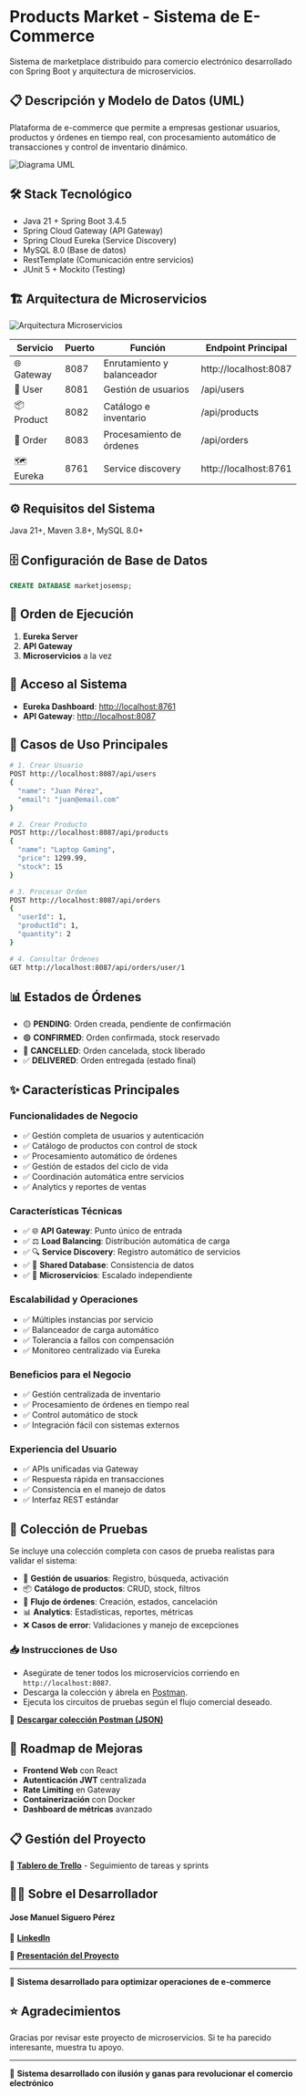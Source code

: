 # Products Market - Sistema de E-Commerce

Sistema de marketplace distribuido para comercio electrónico desarrollado con Spring Boot y arquitectura de microservicios.

## 📋 Descripción y Modelo de Datos (UML)
Plataforma de e-commerce que permite a empresas gestionar usuarios, productos y órdenes en tiempo real, con procesamiento automático de transacciones y control de inventario dinámico.

![Diagrama UML](https://github.com/Project-final-Products-Market/.github/blob/main/UML%20PROYECTO.PNG?raw=true)


## 🛠️ Stack Tecnológico

- Java 21 + Spring Boot 3.4.5
- Spring Cloud Gateway (API Gateway)
- Spring Cloud Eureka (Service Discovery)
- MySQL 8.0 (Base de datos)
- RestTemplate (Comunicación entre servicios)
- JUnit 5 + Mockito (Testing)

## 🏗️ Arquitectura de Microservicios

![Arquitectura Microservicios](https://github.com/Project-final-Products-Market/.github/blob/main/Arquitectura%20Microservicios.PNG?raw=true)


| Servicio | Puerto | Función | Endpoint Principal |
|----------|--------|---------|-------------------|
| 🌐 Gateway | 8087 | Enrutamiento y balanceador | http://localhost:8087 |
| 👥 User | 8081 | Gestión de usuarios | /api/users |
| 📦 Product | 8082 | Catálogo e inventario | /api/products |
| 🛒 Order | 8083 | Procesamiento de órdenes | /api/orders |
| 🗺️ Eureka | 8761 | Service discovery | http://localhost:8761 |

## ⚙️ Requisitos del Sistema

Java 21+, Maven 3.8+, MySQL 8.0+

## 🗄️ Configuración de Base de Datos

```sql
CREATE DATABASE marketjosemsp;
```

## 🚀 Orden de Ejecución

1. **Eureka Server**
2. **API Gateway**
3. **Microservicios** a la vez

## 🔗 Acceso al Sistema

- **Eureka Dashboard**: [http://localhost:8761](http://localhost:8761)
- **API Gateway**: [http://localhost:8087](http://localhost:8087)

## 💼 Casos de Uso Principales

```bash
# 1. Crear Usuario
POST http://localhost:8087/api/users
{
  "name": "Juan Pérez",
  "email": "juan@email.com"
}

# 2. Crear Producto
POST http://localhost:8087/api/products
{
  "name": "Laptop Gaming",
  "price": 1299.99,
  "stock": 15
}

# 3. Procesar Orden
POST http://localhost:8087/api/orders
{
  "userId": 1,
  "productId": 1,
  "quantity": 2
}

# 4. Consultar Órdenes
GET http://localhost:8087/api/orders/user/1
```

## 📊 Estados de Órdenes

- 🟡 **PENDING**: Orden creada, pendiente de confirmación
- 🟢 **CONFIRMED**: Orden confirmada, stock reservado
- 🔴 **CANCELLED**: Orden cancelada, stock liberado
- ✅ **DELIVERED**: Orden entregada (estado final)

## ✨ Características Principales

### Funcionalidades de Negocio
- ✅ Gestión completa de usuarios y autenticación
- ✅ Catálogo de productos con control de stock
- ✅ Procesamiento automático de órdenes
- ✅ Gestión de estados del ciclo de vida
- ✅ Coordinación automática entre servicios
- ✅ Analytics y reportes de ventas

### Características Técnicas
- ✅ 🌐 **API Gateway**: Punto único de entrada
- ✅ ⚖️ **Load Balancing**: Distribución automática de carga
- ✅ 🔍 **Service Discovery**: Registro automático de servicios
- ✅ 💾 **Shared Database**: Consistencia de datos
- ✅ 🔧 **Microservicios**: Escalado independiente

### Escalabilidad y Operaciones
- ✅ Múltiples instancias por servicio
- ✅ Balanceador de carga automático
- ✅ Tolerancia a fallos con compensación
- ✅ Monitoreo centralizado via Eureka

### Beneficios para el Negocio
- ✅ Gestión centralizada de inventario
- ✅ Procesamiento de órdenes en tiempo real
- ✅ Control automático de stock
- ✅ Integración fácil con sistemas externos

### Experiencia del Usuario
- ✅ APIs unificadas via Gateway
- ✅ Respuesta rápida en transacciones
- ✅ Consistencia en el manejo de datos
- ✅ Interfaz REST estándar

## 🧪 Colección de Pruebas

Se incluye una colección completa con casos de prueba realistas para validar el sistema:

- 👤 **Gestión de usuarios**: Registro, búsqueda, activación
- 📦 **Catálogo de productos**: CRUD, stock, filtros
- 🛒 **Flujo de órdenes**: Creación, estados, cancelación
- 📊 **Analytics**: Estadísticas, reportes, métricas
- ❌ **Casos de error**: Validaciones y manejo de excepciones

### 📥 Instrucciones de Uso

- Asegúrate de tener todos los microservicios corriendo en `http://localhost:8087`.
- Descarga la colección y ábrela en [Postman](https://www.postman.com/).
- Ejecuta los circuitos de pruebas según el flujo comercial deseado.

📄 **[Descargar colección Postman (JSON)](https://github.com/Project-final-Products-Market/.github/blob/main/Market_Josemsp.json)**


## 🔮 Roadmap de Mejoras

- **Frontend Web** con React
- **Autenticación JWT** centralizada
- **Rate Limiting** en Gateway
- **Containerización** con Docker
- **Dashboard de métricas** avanzado

## 📋 Gestión del Proyecto

🔗 **[Tablero de Trello](https://trello.com/invite/b/682ede3449b93679ac4d81f8/ATTI9a38d437f768f172b32b0ef5c72400ed9105FAA4/products-josemsp-market)** - Seguimiento de tareas y sprints

## 👨‍💻 Sobre el Desarrollador
#### **Jose Manuel Siguero Pérez**

🔗 **[LinkedIn](https://www.linkedin.com/in/jose-manuel-siguero)**

📄 **[Presentación del Proyecto](https://www.canva.com/design/DAGpEPU8lFY/Zmesunf2HgDELsEFZYpgtA/edit?utm_content=DAGpEPU8lFY&utm_campaign=designshare&utm_medium=link2&utm_source=sharebutton)**

---

🛒 **Sistema desarrollado para optimizar operaciones de e-commerce**

## ⭐ Agradecimientos

Gracias por revisar este proyecto de microservicios. Si te ha parecido interesante, muestra tu apoyo.

---

🛒 **Sistema desarrollado con ilusión y ganas para revolucionar el comercio electrónico**

